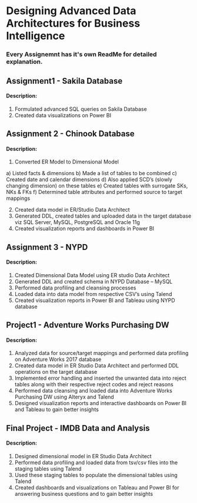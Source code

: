 # Designing Advanced Data Architectures for Business Intelligence

### Every Assignemnt has it's own ReadMe for detailed explanation.


## Assignment1 - Sakila Database

#### Description:

1. Formulated advanced SQL queries on Sakila Database
2. Created data visualizations on Power BI

## Assignment 2 - Chinook Database

#### Description:

1. Converted ER Model to Dimensional Model

a) Listed facts & dimensions 
b) Made a list of tables to be combined
c) Created date and calendar dimensions
d) Also applied SCD’s (slowly changing dimension) on these tables
e) Created tables with surrogate SKs, NKs & FKs
f) Determined table attributes and performed source to target mappings

2. Created data model in ER/Studio Data Architect
3. Generated DDL, created tables and uploaded data in the target database viz SQL Server, MySQL, PostgreSQL and Oracle 11g
4. Created visualization reports and dashboards in Power BI

## Assignment 3 - NYPD

#### Description:

1. Created Dimensional Data Model using ER studio Data Architect
2. Generated DDL and created schema in NYPD Database – MySQL
3. Performed data profiling and cleansing processes
4. Loaded data into data model from respective CSV’s using Talend
5. Created visualization reports in Power BI and Tableau using NYPD database


## Project1 - Adventure Works Purchasing DW

#### Description:

1. Analyzed data for source/target mappings and performed data profiling on Adventure Works 2017 database 
2. Created data model in ER Studio Data Architect and performed DDL operations on the target database 
3. Implemented error handling and inserted the unwanted data into reject tables along with their respective reject codes and reject reasons 
4. Performed data cleansing and loaded data into Adventure Works Purchasing DW using Alteryx and Talend 
5. Designed visualization reports and interactive dashboards on Power BI and Tableau to gain better insights

## Final Project - IMDB Data and Analysis

#### Description:

1. Designed dimensional model in ER Studio Data Architect
2. Performed data profiling and loaded data from tsv/csv files into the staging tables using Talend
3. Used these staging tables to populate the dimensional tables using Talend
4. Created dashboards and visualizations on Tableau and Power BI for answering business questions and to gain better insights
